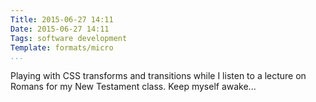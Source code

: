 ```yaml
---
Title: 2015-06-27 14:11
Date: 2015-06-27 14:11
Tags: software development
Template: formats/micro
...
```


Playing with CSS transforms and transitions while I listen to a lecture
on Romans for my New Testament class. Keep myself awake...
